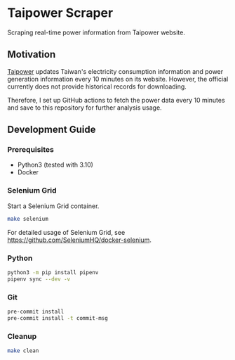 # Taipower Scraper

Scraping real-time power information from Taipower website.

## Motivation

[Taipower](https://www.taipower.com.tw) updates Taiwan's electricity consumption information and power generation information every 10 minutes on its website. However, the official currently does not provide historical records for downloading.

Therefore, I set up GitHub actions to fetch the power data every 10 minutes and save to this repository for further analysis usage.

## Development Guide

### Prerequisites

- Python3 (tested with 3.10)
- Docker

### Selenium Grid

Start a Selenium Grid container.

```bash
make selenium
```

For detailed usage of Selenium Grid, see <https://github.com/SeleniumHQ/docker-selenium>.

### Python

```bash
python3 -m pip install pipenv
pipenv sync --dev -v
```

### Git

```bash
pre-commit install
pre-commit install -t commit-msg
```

### Cleanup

```bash
make clean
```

